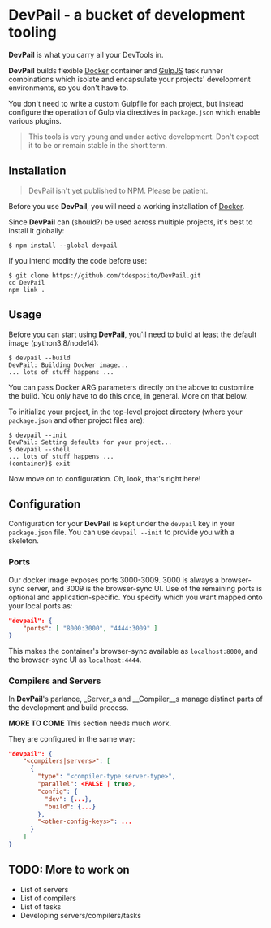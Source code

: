 # DevPail - a bucket of development tooling

**DevPail** is what you carry all your DevTools in.

**DevPail** builds flexible [Docker](https://docker.com) container and
[GulpJS](https://gulpjs.com) task runner combinations which isolate and
encapsulate your projects' development environments, so you don't have to.

You don't need to write a custom Gulpfile for each project, but instead configure the operation of Gulp via directives in `package.json` which enable various plugins.

> This tools is very young and under active development. Don't expect it to be or remain stable in the short term.

## Installation

> DevPail isn't yet published to NPM. Please be patient.

Before you use **DevPail**, you will need a working installation of [Docker](https://www.docker.com).

Since **DevPail** can (should?) be used across multiple projects, it's best to install it globally:

```console
$ npm install --global devpail
```

If you intend modify the code before use:

```console
$ git clone https://github.com/tdesposito/DevPail.git
cd DevPail
npm link .
```

## Usage

Before you can start using **DevPail**, you'll need to build at least the default image (python3.8/node14):

```console
$ devpail --build
DevPail: Building Docker image...
... lots of stuff happens ...

```
You can pass Docker ARG parameters directly on the above to customize the build.
You only have to do this once, in general. More on that below.

To initialize your project, in the top-level project directory (where your
`package.json` and other project files are):

```console
$ devpail --init
DevPail: Setting defaults for your project...
$ devpail --shell
... lots of stuff happens ...
(container)$ exit
```

Now move on to configuration. Oh, look, that's right here!

## Configuration

Configuration for your **DevPail** is kept under the `devpail` key in your
`package.json` file. You can use `devpail --init` to provide you with a
skeleton.

### Ports

Our docker image exposes ports 3000-3009. 3000 is always a browser-sync server,
and 3009 is the browser-sync UI. Use of the remaining ports is optional and
application-specific. You specify which you want mapped onto your local ports
as:

```json
"devpail": {
    "ports": [ "8000:3000", "4444:3009" ]
}
```

This makes the container's browser-sync available as `localhost:8000`, and the
browser-sync UI as `localhost:4444`.

### Compilers and Servers

In **DevPail**'s parlance, _Server_s and __Compiler__s manage distinct parts of
the development and build process. 

**MORE TO COME** This section needs much work.

They are configured in the same way:
```JSON
"devpail": {
    "<compilers|servers>": [
      {
        "type": "<compiler-type|server-type>",
        "parallel": <FALSE | true>,
        "config": {
          "dev": {...},
          "build": {...}
        },
        "<other-config-keys>": ...
      }
    ]
}
```

## TODO: More to work on

* List of servers
* List of compilers
* List of tasks
* Developing servers/compilers/tasks
